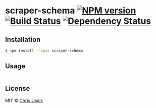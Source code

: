 # scraper-schema [![NPM version][npm-image]][npm-url] [![Build Status][travis-image]][travis-url] [![Dependency Status][daviddm-image]][daviddm-url]
## Installation

```sh
$ npm install --save scraper-schema
```

## Usage

```js

```

## License
MIT © [Chris Usick]()

[npm-image]: https://badge.fury.io/js/scraper-schema.svg
[npm-url]: https://npmjs.org/package/scraper-schema
[travis-image]: https://travis-ci.org/chris.usick/scraper-schema.svg?branch=master
[travis-url]: https://travis-ci.org/chris.usick/scraper-schema
[daviddm-image]: https://david-dm.org/chris.usick/scraper-schema.svg?theme=shields.io
[daviddm-url]: https://david-dm.org/chris.usick/scraper-schema
